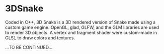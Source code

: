 # 3DSnake
Coded in C++, 3D Snake is a 3D rendered version of Snake made using a custom game engine. OpenGL, glad, GLFW, and the GLM libraries are used to render 3D objects. A vertex and fragment shader were custom-made in GLSL to draw colors and textures.

...TO BE CONTINUED...
